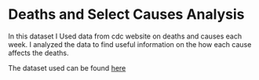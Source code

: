 # Deaths and Select Causes Analysis

<p>In this dataset I Used data from cdc website on deaths and causes each week. I analyzed the data to find useful information on the how each cause affects the deaths.</p>
<p>The dataset used can be found <a href="https://data.cdc.gov/NCHS/Weekly-Counts-of-Death-by-Jurisdiction-and-Select-/u6jv-9ijr">here</a>


